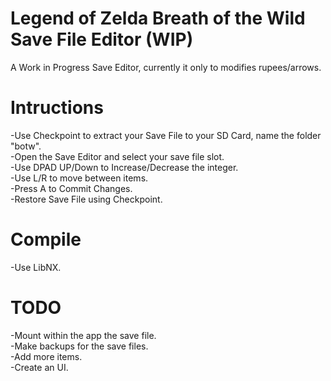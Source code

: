 # Legend of Zelda Breath of the Wild Save File Editor (WIP)

A Work in Progress Save Editor, currently it only to modifies rupees/arrows.  


# Intructions

-Use Checkpoint to extract your Save File to your SD Card, name the folder "botw".  
-Open the Save Editor and select your save file slot.  
-Use DPAD UP/Down to Increase/Decrease the integer.  
-Use L/R to move between items.  
-Press A to Commit Changes.  
-Restore Save File using Checkpoint.  

# Compile

-Use LibNX.  

# TODO

-Mount within the app the save file.  
-Make backups for the save files.  
-Add more items.   
-Create an UI.  






